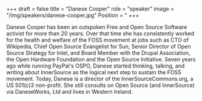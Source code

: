 +++
draft = false
title = "Danese Cooper"
role = "speaker"
image = "/img/speakers/danese-cooper.jpg"
Position = "
+++

Danese Cooper has been an outspoken Free and Open Source Software activist for more than 20 years. Over that time she has consistently worked for the health and welfare of the FOSS movement at jobs such as CTO of Wikipedia, Chief Open Source Evangelist for Sun, Senior Director of Open Source Strategy for Intel, and Board Member with the Drupal Association, the Open Hardware Foundation and the Open Source Initiative. Seven years ago while running PayPal's OSPO, Danese started thinking, talking, and writing about InnerSource as the logical next step to sustain the FOSS movement. Today, Danese is a director of the InnerSourceCommons.org, a US 501(c)3 non-profit. She still consults on Open Source (and InnerSource) via DaneseWorks, Ltd and lives in Western Ireland.